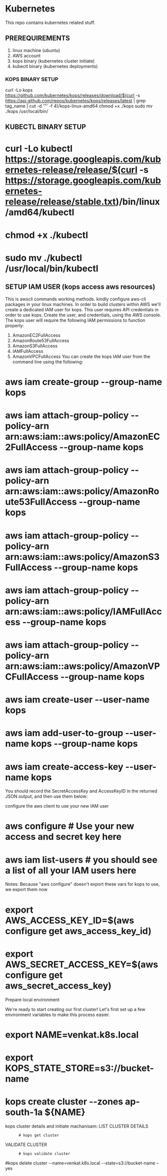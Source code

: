 # Kubernetes
This repo contains kubernetes related stuff. 

## PREREQUIREMENTS
1. linux machine (ubuntu)
2. AWS account
3. kops binary (kubernetes cluster initiate)
4. kubectl binary (kubernetes deployments)


### KOPS BINARY SETUP
   curl -Lo kops https://github.com/kubernetes/kops/releases/download/$(curl -s https://api.github.com/repos/kubernetes/kops/releases/latest | grep tag_name | cut -d '"' -f 4)/kops-linux-amd64
   chmod +x ./kops
   sudo mv ./kops /usr/local/bin/

## KUBECTL BINARY SETUP
   # curl -Lo kubectl https://storage.googleapis.com/kubernetes-release/release/$(curl -s https://storage.googleapis.com/kubernetes-release/release/stable.txt)/bin/linux/amd64/kubectl
   # chmod +x ./kubectl
   # sudo mv ./kubectl /usr/local/bin/kubectl

## SETUP IAM USER (kops access aws resources)
This is awscli commands working methods. kindly configure aws-cli packages in your linux machines.
In order to build clusters within AWS we'll create a dedicated IAM user for kops. This user requires API credentials in order to use kops. Create the user, and credentials, using the AWS console.
The kops user will require the following IAM permissions to function properly:
   1. AmazonEC2FullAccess
   2. AmazonRoute53FullAccess
   3. AmazonS3FullAccess
   4. IAMFullAccess
   5. AmazonVPCFullAccess
You can create the kops IAM user from the command line using the following:
   # aws iam create-group --group-name kops
   # aws iam attach-group-policy --policy-arn arn:aws:iam::aws:policy/AmazonEC2FullAccess --group-name kops
   # aws iam attach-group-policy --policy-arn arn:aws:iam::aws:policy/AmazonRoute53FullAccess --group-name kops
   # aws iam attach-group-policy --policy-arn arn:aws:iam::aws:policy/AmazonS3FullAccess --group-name kops
   # aws iam attach-group-policy --policy-arn arn:aws:iam::aws:policy/IAMFullAccess --group-name kops
   # aws iam attach-group-policy --policy-arn arn:aws:iam::aws:policy/AmazonVPCFullAccess --group-name kops
   # aws iam create-user --user-name kops
   # aws iam add-user-to-group --user-name kops --group-name kops
   # aws iam create-access-key --user-name kops
   
You should record the SecretAccessKey and AccessKeyID in the returned JSON output, and then use them below:

configure the aws client to use your new IAM user
   # aws configure           # Use your new access and secret key here
   # aws iam list-users      # you should see a list of all your IAM users here
Notes:
Because "aws configure" doesn't export these vars for kops to use, we export them now


   # export AWS_ACCESS_KEY_ID=$(aws configure get aws_access_key_id)
   # export AWS_SECRET_ACCESS_KEY=$(aws configure get aws_secret_access_key)


Prepare local environment

We're ready to start creating our first cluster! Let's first set up a few environment variables to make this process easier.
# export NAME=venkat.k8s.local
# export KOPS_STATE_STORE=s3://bucket-name


# kops create cluster --zones ap-south-1a ${NAME}

kops cluster details and initiate machanisam:
   LIST CLUSTER DETAILS

          # kops get cluster
VALIDATE CLUSTER

          # kops validate cluster

#kops delete cluster --name=venkat.k8s.local --state=s3://bucket-name –yes
